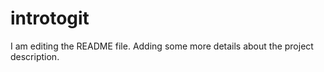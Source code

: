# introtogit
I am editing the README file. Adding some more details about the project description.

